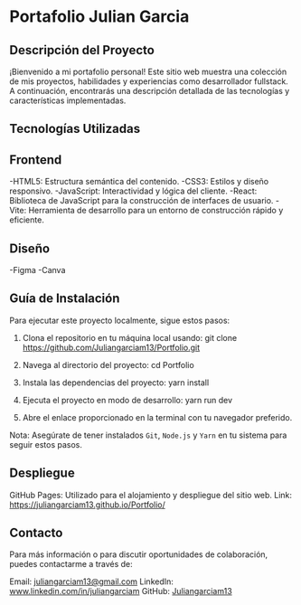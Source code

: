 # Portafolio Julian Garcia

## Descripción del Proyecto
¡Bienvenido a mi portafolio personal! Este sitio web muestra una colección de mis proyectos, habilidades y experiencias como desarrollador fullstack. A continuación, encontrarás una descripción detallada de las tecnologías y características implementadas.

## Tecnologías Utilizadas

## Frontend
-HTML5: Estructura semántica del contenido.
-CSS3: Estilos y diseño responsivo.
-JavaScript: Interactividad y lógica del cliente.
-React: Biblioteca de JavaScript para la construcción de interfaces de usuario.
-Vite: Herramienta de desarrollo para un entorno de construcción rápido y eficiente.

## Diseño
-Figma
-Canva

## Guía de Instalación
Para ejecutar este proyecto localmente, sigue estos pasos:

1. Clona el repositorio en tu máquina local usando: git clone https://github.com/Juliangarciam13/Portfolio.git

2. Navega al directorio del proyecto: cd Portfolio

3. Instala las dependencias del proyecto: yarn install

4. Ejecuta el proyecto en modo de desarrollo: yarn run dev

5. Abre el enlace proporcionado en la terminal con tu navegador preferido.

Nota: Asegúrate de tener instalados `Git`, `Node.js` y `Yarn` en tu sistema para seguir estos pasos.

## Despliegue
GitHub Pages: Utilizado para el alojamiento y despliegue del sitio web.
Link: https://juliangarciam13.github.io/Portfolio/

## Contacto
Para más información o para discutir oportunidades de colaboración, puedes contactarme a través de:

Email: juliangarciam13@gmail.com
LinkedIn: www.linkedin.com/in/juliangarciam
GitHub: [Juliangarciam13](https://github.com/Juliangarciam13?tab=repositories)

